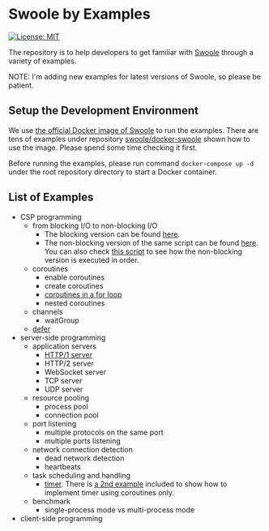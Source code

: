 # Swoole by Examples

[![License: MIT](https://img.shields.io/badge/License-MIT-yellow.svg)](https://github.com/deminy/swoole-by-examples/blob/master/LICENSE.txt)

The repository is to help developers to get familiar with [Swoole](https://github.com/swoole/swoole-src) through a variety of examples.

NOTE: I'm adding new examples for latest versions of Swoole, so please be patient.

## Setup the Development Environment

We use [the official Docker image of Swoole](https://hub.docker.com/r/phpswoole/swoole) to run the examples. There are
tens of examples under repository [swoole/docker-swoole](https://github.com/swoole/docker-swoole) shown how to use the
image. Please spend some time checking it first.

Before running the examples, please run command `docker-compose up -d` under the root repository directory to start a
Docker container.

## List of Examples

* CSP programming
    * from blocking I/O to non-blocking I/O
        * The blocking version can be found [here](https://github.com/deminy/swoole-by-examples/blob/master/examples/io/blocking-io.php).
        * The non-blocking version of the same script can be found [here](https://github.com/deminy/swoole-by-examples/blob/master/examples/io/non-blocking-io.php). You can also check [this script](https://github.com/deminy/swoole-by-examples/blob/master/examples/io/non-blocking-io-debug.php) to see how the non-blocking version is executed in order.
    * coroutines
        * enable coroutines
        * create coroutines
        * [coroutines in a for loop](https://github.com/deminy/swoole-by-examples/blob/master/examples/for.php)
        * nested coroutines
    * channels
        * waitGroup
    * [defer](https://github.com/deminy/swoole-by-examples/blob/master/examples/defer.php)
* server-side programming
    * application servers
        * [HTTP/1 server](https://github.com/deminy/swoole-by-examples/blob/master/examples/server.php)
        * HTTP/2 server
        * WebSocket server
        * TCP server
        * UDP server
    * resource pooling
        * process pool
        * connection pool
    * port listening
        * multiple protocols on the same port
        * multiple ports listening
    * network connection detection
        * dead network detection
        * heartbeats
    * task scheduling and handling
        * [timer](https://github.com/deminy/swoole-by-examples/blob/master/examples/timer/timer.php). There is [a 2nd example](https://github.com/deminy/swoole-by-examples/blob/master/examples/timer/coroutine-style.php) included to show how to implement timer using coroutines only.
    * benchmark
        * single-process mode vs multi-process mode
* client-side programming
